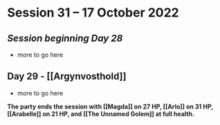 # Session 31 – 17 October 2022

## *Session beginning Day 28*

- more to go here

## Day 29 - [[Argynvosthold]]

- more to go here

**The party ends the session with [[Magda]] on 27 HP, [[Arlo]] on 31 HP, [[Arabelle]] on 21 HP, and [[The Unnamed Golem]] at full health.**